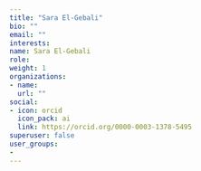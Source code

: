 ```yaml
---
title: "Sara El-Gebali"
bio: ""
email: ""
interests:
name: Sara El-Gebali
role: 
weight: 1
organizations:
- name: 
  url: ""
social:
- icon: orcid
  icon_pack: ai
  link: https://orcid.org/0000-0003-1378-5495
superuser: false
user_groups:
- 
---
```


